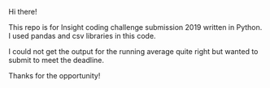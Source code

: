 Hi there!

This repo is for Insight coding challenge submission 2019 written in Python. I used pandas and csv libraries in this code.

I could not get the output for the running average quite right but wanted to submit to meet the deadline. 

Thanks for the opportunity!

